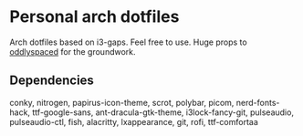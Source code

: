 # Personal arch dotfiles

Arch dotfiles based on i3-gaps. Feel free to use. Huge props to [oddlyspaced](https://github.com/oddlyspaced) for the groundwork.

## Dependencies

conky, nitrogen, papirus-icon-theme, scrot, polybar, picom, nerd-fonts-hack, ttf-google-sans, ant-dracula-gtk-theme, i3lock-fancy-git, pulseaudio, pulseaudio-ctl, fish, alacritty, lxappearance, git, rofi, ttf-comfortaa
